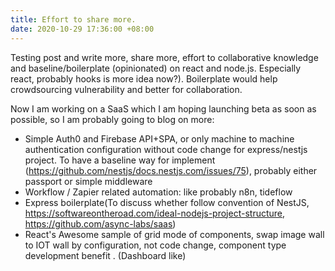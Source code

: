 ```yaml
---
title: Effort to share more.
date: 2020-10-29 17:36:00 +08:00
---
```


Testing post and write more, share more, effort to collaborative knowledge and baseline/boilerplate (opinionated) on react and node.js. Especially react, probably hooks is more idea now?). Boilerplate would help crowdsourcing vulnerability and better for collaboration.

Now I am working on a SaaS which I am hoping launching beta as soon as possible, so I am probably going to blog on more:

- Simple Auth0 and Firebase API+SPA, or only machine to machine authentication configuration without code change for express/nestjs project. To have a baseline way for implement (https://github.com/nestjs/docs.nestjs.com/issues/75), probably either passport or simple middleware
- Workflow / Zapier related automation: like probably n8n, tideflow
- Express boilerplate(To discuss whether follow convention of NestJS,  https://softwareontheroad.com/ideal-nodejs-project-structure, https://github.com/async-labs/saas)
- React's Awesome sample of grid mode of components, swap image wall to IOT wall by configuration, not code change, component type development benefit . (Dashboard like)
